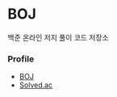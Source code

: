 # BOJ
백준 온라인 저지 풀이 코드 저장소

### Profile
- [BOJ](https://www.acmicpc.net/user/lovepoem)
- [Solved.ac](https://solved.ac/profile/lovepoem)
